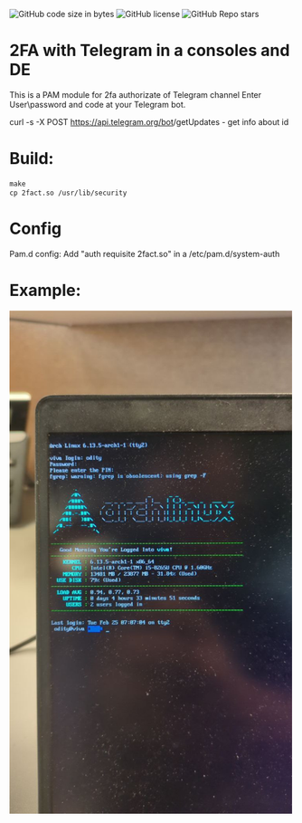 <img alt="GitHub code size in bytes" src="https://img.shields.io/github/languages/code-size/oditynet/2fact-telegram"></img>
<img alt="GitHub license" src="https://img.shields.io/github/license/oditynet/2fact-telegram"></img>
<img alt="GitHub Repo stars" src="https://img.shields.io/github/stars/oditynet/2fact-telegram"></img>

# 2FA with Telegram in a consoles and DE 

This is a PAM module for 2fa authorizate of Telegram channel
Enter User\password and code at your Telegram bot.

curl -s -X POST https://api.telegram.org/bot<SECURITY>/getUpdates - get info about id

# Build:

```
make
cp 2fact.so /usr/lib/security
```

# Config 

Pam.d config:
Add "auth	requisite	2fact.so" in a /etc/pam.d/system-auth

Example:
==========================

<img src="https://github.com/oditynet/2fact-telegram/blob/main/out.jpg" title="example" width="500" />


